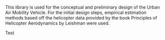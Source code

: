 This library is used for the conceptual and preliminary design of the Urban Air Mobility Vehicle. For the initial design steps, empirical estimation methods based off the helicopter data provided by the book Principles of Helicopter Aerodynamics by Leishman were used. 

Test
